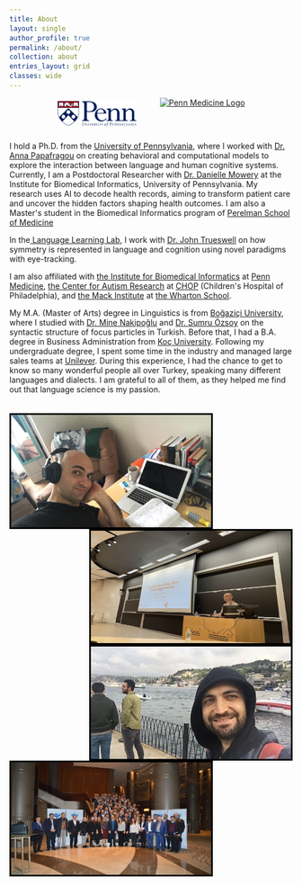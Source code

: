 ```yaml
---
title: About
layout: single
author_profile: true
permalink: /about/
collection: about
entries_layout: grid
classes: wide
---
```


<div style="text-align:center; display:flex; justify-content:center; align-items:center; gap:42px; margin-bottom: 20px;">
    <a href="https://www.upenn.edu/" style="display: flex; align-items: center;">
        <img src="/assets/images/pennlogo.png" alt="The University of Pennsylvania Logo" style="width: auto; height: 46px;"/> <!-- Height adjusted to 30% smaller -->
    </a>
    <a href="https://www.med.upenn.edu/" style="display: flex; align-items: center;">
        <img src="https://www.med.upenn.edu/images/psom_logo_blue.svg" alt="Penn Medicine Logo" style="width: auto; height: 57px;"/> <!-- Height adjusted to 30% smaller -->
    </a>
</div>

<space>
<p>
I hold a Ph.D. from the <a href="https://www.ling.upenn.edu/">University of Pennsylvania</a>, where I worked with <a href="https://www.langcoglab.com/current-lab-members">Dr. Anna Papafragou</a> on creating behavioral and computational models to explore the interaction between language and human cognitive systems. Currently, I am a Postdoctoral Researcher with <a href="https://www.dbei.med.upenn.edu/bio/danielle-mowery-phd-famia">Dr. Danielle Mowery</a> at the Institute for Biomedical Informatics, University of Pennsylvania. My research uses AI to decode health records, aiming to transform patient care and uncover the hidden factors shaping health outcomes. I am also a Master's student in the Biomedical Informatics program of <a href="https://www.med.upenn.edu/">Perelman School of Medicine</a>
</p>

<p>In the<a href="https://web.sas.upenn.edu/trueswell-lab/"> Language Learning Lab</a>, I work with <a href="https://web.sas.upenn.edu/trueswell-lab/labmembers/trueswell/"> Dr. John Trueswell</a> on how symmetry is represented in language and cognition using novel paradigms with eye-tracking.
<space>
<p>I am also affiliated with <a href="https://ibi.med.upenn.edu/">the Institute for Biomedical Informatics</a> at <a href="https://www.pennmedicine.org/">Penn Medicine</a>, <a href="https://www.research.chop.edu/car/">the Center for Autism Research</a> at <a href="https://www.research.chop.edu/">CHOP</a> (Children's Hospital of Philadelphia), and <a href="https://mackinstitute.wharton.upenn.edu/">the Mack Institute</a> at <a href="https://www.wharton.upenn.edu/">the Wharton School</a>.</p>

<space>
<p>My M.A. (Master of Arts) degree in Linguistics is from <a href="https://linguistics.bogazici.edu.tr/">Boğaziçi University</a>, where I studied with <a href="https://linguistics.bogazici.edu.tr/mine-nakipoglu/">Dr. Mine Nakipoğlu</a> and <a href="https://linguistics.bogazici.edu.tr/sumru-ozsoy/">Dr. Sumru Özsoy</a> on the syntactic structure of focus particles in Turkish. 

<space>
Before that, I had a B.A. degree in Business Administration from <a href="https://www.ku.edu.tr/en/">Koç University</a>. Following my undergraduate degree, I spent some time in the industry and managed large sales teams at <a href="https://www.unilever.com/">Unilever</a>. During this experience, I had the chance to get to know so many wonderful people all over Turkey, speaking many different languages and dialects. I am grateful to all of them, as they helped me find out that language science is my passion.<br>

<br>
<br>
<space>

<img align="left" src="/assets/images/picture1.jpg" alt="Ugurcan Vurgun" style="width:356px;height:200px; border:3px solid black">

<img align="right" src="/assets/images/picture4.jpg" alt="Ugurcan Vurgun" style="width:356px;height:200px; border:3px solid black">

<space>

<img align="right" src="/assets/images/picture5.jpg" alt="Ugurcan Vurgun" style="width:356px;height:200px; border:3px solid black">

<img align="left" src="/assets/images/picture6.jpg" alt="Ugurcan Vurgun" style="width:356px;height:200px; border:3px solid black">


